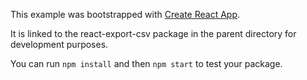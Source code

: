 This example was bootstrapped with [Create React App](https://github.com/facebook/create-react-app).

It is linked to the react-export-csv package in the parent directory for development purposes.

You can run `npm install` and then `npm start` to test your package.
